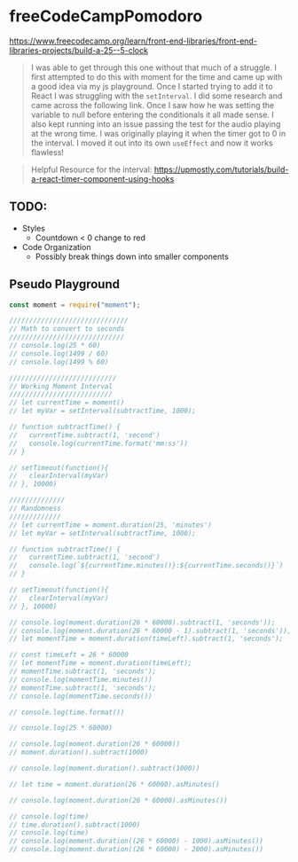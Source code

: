 # freeCodeCampPomodoro

https://www.freecodecamp.org/learn/front-end-libraries/front-end-libraries-projects/build-a-25--5-clock

> I was able to get through this one without that much of a struggle. I first attempted to do this with moment for the time and came up with a good idea via my js playground. Once I started trying to add it to React I was struggling with the `setInterval`. I did some research and came across the following link. Once I saw how he was setting the variable to null before entering the conditionals it all made sense. I also kept running into an issue passing the test for the audio playing at the wrong time. I was originally playing it when the timer got to 0 in the interval. I moved it out into its own `useEffect` and now it works flawless!

> Helpful Resource for the interval: https://upmostly.com/tutorials/build-a-react-timer-component-using-hooks

## TODO:

- Styles
  - Countdown < 0 change to red
- Code Organization
  - Possibly break things down into smaller components

## Pseudo Playground

```javascript
const moment = require("moment");

//////////////////////////////
// Math to convert to seconds
/////////////////////////////
// console.log(25 * 60)
// console.log(1499 / 60)
// console.log(1499 % 60)

///////////////////////////
// Working Moment Interval
//////////////////////////
// let currentTime = moment()
// let myVar = setInterval(subtractTime, 1000);

// function subtractTime() {
//   currentTime.subtract(1, 'second')
//   console.log(currentTime.format('mm:ss'))
// }

// setTimeout(function(){
//   clearInterval(myVar)
// }, 10000)

//////////////
// Randomness
/////////////
// let currentTime = moment.duration(25, 'minutes')
// let myVar = setInterval(subtractTime, 1000);

// function subtractTime() {
//   currentTime.subtract(1, 'second')
//   console.log(`${currentTime.minutes()}:${currentTime.seconds()}`)
// }

// setTimeout(function(){
//   clearInterval(myVar)
// }, 10000)

// console.log(moment.duration(26 * 60000).subtract(1, 'seconds'));
// console.log(moment.duration(26 * 60000 - 1).subtract(1, 'seconds'));
// let momentTime = moment.duration(timeLeft).subtract(1, 'seconds');

// const timeLeft = 26 * 60000
// let momentTime = moment.duration(timeLeft);
// momentTime.subtract(1, 'seconds');
// console.log(momentTime.minutes())
// momentTime.subtract(1, 'seconds');
// console.log(momentTime.seconds())

// console.log(time.format())

// console.log(25 * 60000)

// console.log(moment.duration(26 * 60000))
// moment.duration().subtract(1000)

// console.log(moment.duration().subtract(1000))

// let time = moment.duration(26 * 60000).asMinutes()

// console.log(moment.duration(26 * 60000).asMinutes())

// console.log(time)
// time.duration().subtract(1000)
// console.log(time)
// console.log(moment.duration((26 * 60000) - 1000).asMinutes())
// console.log(moment.duration((26 * 60000) - 2000).asMinutes())
```
